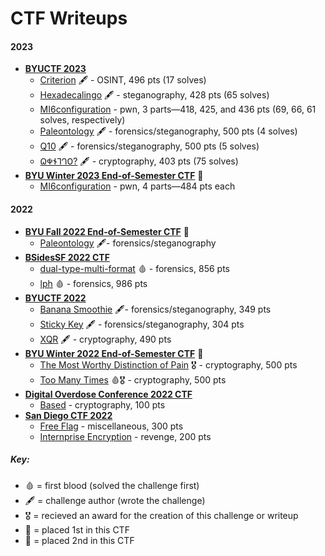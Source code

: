 # CTF Writeups

#### 2023
- [**BYUCTF 2023**](./byuctf-23/)
	- [Criterion](./byuctf-23/criterion/) 🖋 - OSINT, 496 pts (17 solves)
	- [Hexadecalingo](./byuctf-23/hexadecalingo/) 🖋 - steganography, 428 pts (65 solves)
	- [MI6configuration](./byu-eos-ctf-w23/mi6configuration/) - pwn, 3 parts—418, 425, and 436 pts (69, 66, 61 solves, respectively)
	- [Paleontology](./byu-eos-ctf-f22/paleontology/) 🖋 - forensics/steganography, 500 pts (4 solves)
	- [Q10](./byuctf-23/q10/) 🖋 - forensics/steganography, 500 pts (5 solves)
	- [𐐗𐐡𐐆𐐑𐐓𐐄?](./byuctf-23/𐐗𐐡𐐆𐐑𐐓𐐄?/) 🖋 - cryptography, 403 pts (75 solves)
- [**BYU Winter 2023 End-of-Semester CTF**](./byu-eos-ctf-w23/) 🥇
	- [MI6configuration](./byu-eos-ctf-w23/mi6configuration/) - pwn, 4 parts—484 pts each

#### 2022
- [**BYU Fall 2022 End-of-Semester CTF**](./byu-eos-ctf-f22/) 🥇
	- [Paleontology](./byu-eos-ctf-f22/paleontology/) 🖋- forensics/steganography
- [**BSidesSF 2022 CTF**](./bsidessf-22/)
	- [dual-type-multi-format](./bsidessf-22/dual-type-multi-format/) 🩸 - forensics, 856 pts
	- [lph](./bsidessf-22/lph/) 🩸 - forensics, 986 pts
- [**BYUCTF 2022**](./byuctf-22/)
	- [Banana Smoothie](./byuctf-22/banana-smoothie/) 🖋- forensics/steganography, 349 pts
	- [Sticky Key](./byuctf-22/sticky-key/) 🖋 - forensics/steganography, 304 pts
	- [XQR](./byuctf-22/xqr) 🖋 - cryptography, 490 pts
- [**BYU Winter 2022 End-of-Semester CTF**](./byuctf-w22/) 🥈
	- [The Most Worthy Distinction of Pain](./byuctf-w22/themostworthydistinctionofpain/) 🎖 - cryptography, 500 pts
	- [Too Many Times](./byuctf-w22/toomanytimes/) 🩸🎖 - cryptography, 500 pts
- [**Digital Overdose Conference 2022 CTF**](./doctf-22)
	- [Based](./doctf-22/based/) - cryptography, 100 pts
- [**San Diego CTF 2022**](./sdctf-22/)
	- [Free Flag](./sdctf-22/free-flag/) - miscellaneous, 300 pts
	- [Internprise Encryption](./sdctf-22/internprise-encryption/) - revenge, 200 pts


##### Key:
- 🩸 = first blood (solved the challenge first)
- 🖋 = challenge author (wrote the challenge)
- 🎖 = recieved an award for the creation of this challenge or writeup
- 🥇 = placed 1st in this CTF
- 🥈 = placed 2nd in this CTF
